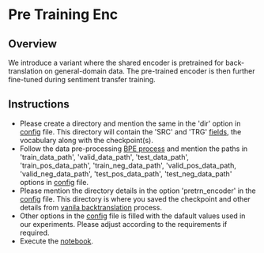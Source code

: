 # Pre Training Enc

## Overview
We introduce a variant where the shared encoder is pretrained for back-translation on general-domain data. The pre-trained encoder is then further fine-tuned during sentiment transfer training.

## Instructions
- Please create a directory and mention the same in the 'dir' option in [config](https://github.com/SOURO/polarity-denoising-sentiment-transfer/blob/main/pretrnd_enc/config.json) file. This directory will contain the 'SRC' and 'TRG' [fields](https://torchtext.readthedocs.io/en/latest/data.html#fields), the vocabulary along with the checkpoint(s).
- Follow the data pre-processing [BPE process](https://github.com/SOURO/polarity-denoising-sentiment-transfer/blob/main/data/README.md) and mention the paths in 'train_data_path', 'valid_data_path', 'test_data_path', 'train_pos_data_path', 'train_neg_data_path', 'valid_pos_data_path, 'valid_neg_data_path', 'test_pos_data_path', 'test_neg_data_path' options in [config](https://github.com/SOURO/polarity-denoising-sentiment-transfer/blob/main/pretrnd_enc/config.json) file.
- Please mention the directory details in the option 'pretrn_encoder' in the [config](https://github.com/SOURO/polarity-denoising-sentiment-transfer/blob/main/pretrnd_enc/config.json) file. This directory is where you saved the checkpoint and other details from [vanila backtranslation](https://github.com/SOURO/polarity-denoising-sentiment-transfer/blob/main/back-translation/README.md) process.
- Other options in the [config](https://github.com/SOURO/polarity-denoising-sentiment-transfer/blob/main/pretrnd_enc/config.json) file is filled with the dafault values used in our experiments. Please adjust according to the requirements if required.
- Execute the [notebook](https://github.com/SOURO/polarity-denoising-sentiment-transfer/blob/main/pretrnd_enc/trn_st.ipynb).
